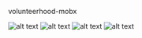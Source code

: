 volunteerhood-mobx

![alt text](https://github.com/EvyatarHaim1/React-Native-Guessing-Game/blob/main/1.png?raw=true)
![alt text](https://github.com/EvyatarHaim1/React-Native-Guessing-Game/blob/main/2.png?raw=true)
![alt text](https://github.com/EvyatarHaim1/React-Native-Guessing-Game/blob/main/3.png?raw=true)
![alt text](https://github.com/EvyatarHaim1/React-Native-Guessing-Game/blob/main/4.png?raw=true)
